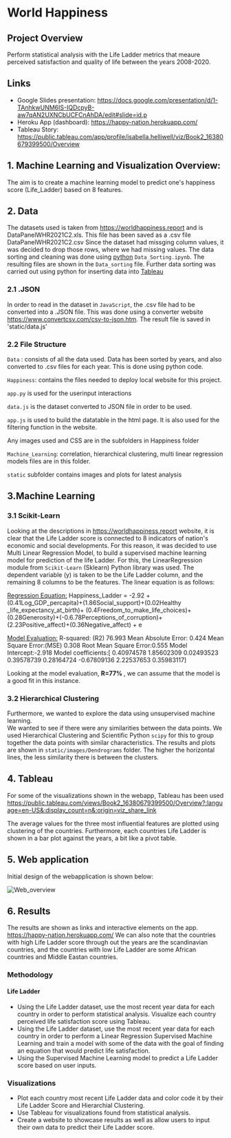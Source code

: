 # World Happiness

## Project Overview
Perform statistical analysis with the Life Ladder metrics that meaure perceived satisfaction and quality of life between the years 2008-2020.

## Links
* Google Slides presentation: https://docs.google.com/presentation/d/1-TAnhkwUNM6IS-IQDcpyB-aw7qAN2UXNCbUCFCnAhDA/edit#slide=id.p
* Heroku App (dashboard): https://happy-nation.herokuapp.com/
* Tableau Story: https://public.tableau.com/app/profile/isabella.helliwell/viz/Book2_16380679399500/Overview

## 1. Machine Learning and Visualization Overview:
The aim is to create a machine learning model to predict one's happiness score (Life_Ladder) based on 8 features. 

## 2. Data
The datasets used is taken from <a> https://worldhappiness.report </a> and is DataPanelWHR2021C2.xls. This file has been saved as a .csv file DataPanelWHR2021C2.csv
Since the dataset had missging column values, it was decided to drop those rows, where we had missing values. The data sorting and cleaning was done using <ins>python</ins>
`Data_Sorting.ipynb`. The resulting files are shown in the `Data_sorting` file. Further data sorting was carried out using python for inserting data into <ins> Tableau </ins> 


### 2.1 .JSON
In order to read in the dataset in `JavaScript`, the .csv file had to be converted into a .JSON file. This was done using a converter website <ins>https://www.convertcsv.com/csv-to-json.htm</ins>. The result file is saved in 'static/data.js'

### 2.2 File Structure

`Data` : consists of all the data used. Data has been sorted by years, and also converted to .csv files for each year. This is done using python code.

`Happiness`: contains the files needed to deploy local website for this project.

`app.py` is used for the userinput interactions 

`data.js` is the dataset converted to JSON file in order to be used.

`app.js` is used to build the datatable in the html page. It is also used for the filtering function in the website.

 Any images used and CSS are in the subfolders in Happiness folder

`Machine_Learning`: correlation, hierarchical clustering, multi linear regression models files are in this folder. 

`static` subfolder contains images and plots for latest analysis

## 3.Machine Learning
### 3.1 Scikit-Learn
Looking at the descriptions in <a> https://worldhappiness.report </a> website, it is clear that the Life Ladder score is connected to 8 indicators of nation's economic and social developments. For this reason, it was decided to use Multi Linear Regression Model, to build a supervised machine learning model for prediction of the life Ladder.
For this, the LinearRegression module from `Scikit-Learn` (Sklearn) Python library was used.
The dependent variable (y) is taken to be the Life Ladder column, and the remaining 8 columns to be the features.
The linear equation is as follows:

<ins>Regression Equation:</ins>
Happiness_Ladder = -2.92 +(0.41Log_GDP_percapita)+(1.86Social_support)+(0.02Healthy _life_expectancy_at_birth)+ (0.4Freedom_to_make_life_choices)+(0.28Generosity)+(-0.6.78Perceptions_of_corruption)+(2.23Positive_affect)+(0.36Negative_affect) + e

<ins>Model Evaluation:</ins>
R-squared: (R2) 76.993
Mean Absolute Error: 0.424
Mean Square Error:(MSE) 0.308
Root Mean Square Error:0.555
Model Intercept:-2.918
Model coefficients:[ 0.40974578  1.85602309  0.02493523  0.39578739  0.28164724 -0.67809136 2.22537653  0.35983117]

Looking at the model evaluation, <b>R=77% </b>, we can assume that the model is a good fit in this instance.

### 3.2 Hierarchical Clustering
Furthermore, we wanted to explore the data using unsupervised machine learning.  
We wanted to see if there were any similarities between the data points. We used Hierarchical Clustering and Scientific Python `scipy` for this to group together the data points with similar characteristics.
The results and plots are shown in `static/images/Dendrograms` folder. The higher the horizontal lines, the less similarity there is between the clusters. 

## 4. Tableau
For some of the visualizations shown in the webapp, Tableau has been used  <a> https://public.tableau.com/views/Book2_16380679399500/Overview?:language=en-US&:display_count=n&:origin=viz_share_link </a>

The average values for the three most influential features are plotted using clustering of the countries.
Furthermore, each countries Life Ladder is shown in a bar plot against the years, a bit like a pivot table.




## 5. Web application

Initial design of the webapplication is shown below:

![Web_overview](https://user-images.githubusercontent.com/85843030/144143640-049c2e47-e94e-4768-904c-35d1f4455603.png)


## 6. Results

The results are shown as links and interactive elements on the app.  <a>https://happy-nation.herokuapp.com/</a>
We can also note that the countries with high Life Ladder score through out the years are the scandinavian countries, and the countries with low Life Ladder are some African countries and Middle Eastan countries. 

### Methodology
#### Life Ladder ####
  - Using the Life Ladder dataset, use the most recent year data for each country in order to perform statistical analysis. Visualize each country perceived life satisfaction score using Tableau. 
  - Using the Life Ladder dataset, use the most recent year data for each country in order to perform a Linear Regression Supervised Machine Learning and train a model with some of the data with the goal of finding an equation that would predict life satisfaction.
  - Using the Supervised Machine Learning model to predict a Life Ladder score based on user inputs. 
  
### Visualizations
  - Plot each country most recent Life Ladder data and color code it by their Life Ladder Score and Hierarchial Clustering. 
  - Use Tableau for visualizations found from statistical analysis. 
  - Create a website to showcase results as well as allow users to input their own data to predict their Life Ladder score. 
